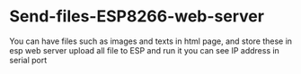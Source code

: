 # Send-files-ESP8266-web-server
You can have files such as images and texts in html page, and store these in esp web server
upload all file to ESP and run it
you can see IP address in serial port
